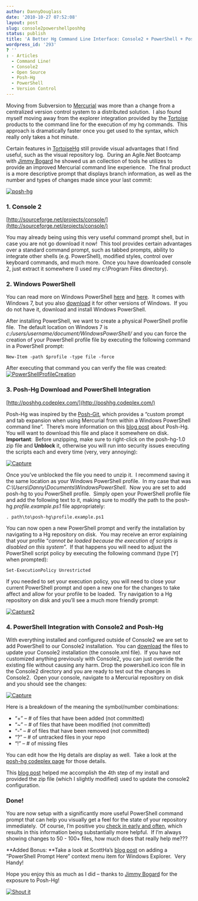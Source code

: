 ```yaml
---
author: DannyDouglass
date: '2010-10-27 07:52:08'
layout: post
slug: console2powershellposhhg
status: publish
title: 'A Better Hg Command Line Interface: Console2 + PowerShell + Posh-Hg'
wordpress_id: '293'
? ''
: - Articles
  - Command Line!
  - Console2
  - Open Source
  - Posh-Hg
  - PowerShell
  - Version Control
---
```


Moving from Subversion to [Mercurial](http://mercurial.selenic.com/) was more than a change from a centralized version control system to a distributed solution.  I also found myself moving away from the explorer integration provided by the [Tortoise](http://tortoisehg.bitbucket.org/) products to the command line for the execution of my hg commands.  This approach is dramatically faster once you get used to the syntax, which really only takes a hot minute.

Certain features in [TortoiseHg](http://tortoisehg.bitbucket.org/) still provide visual advantages that I find useful, such as the visual repository log.  During an Agile.Net Bootcamp with [Jimmy Bogard](http://www.lostechies.com/blogs/jimmy_bogard/) he showed us an collection of tools he utilizes to provide an improved Mercurial command line experience.  The final product is a more descriptive prompt that displays branch information, as well as the number and types of changes made since your last commit:

[![posh-hg](/images/2010-10-27-console2powershellposhhg/poshhg_thumb.png)](http://dannydouglass.com/images/2010-10-27-console2powershellposhhg/poshhg_thumb.png)

### 1. Console 2

[http://sourceforge.net/projects/console/](http://sourceforge.net/projects/console/)

You may already being using this very useful command prompt shell, but in case you are not go download it now!  This tool provides certain advantages over a standard command prompt, such as tabbed prompts, ability to integrate other shells (e.g. PowerShell), modified styles, control over keyboard commands, and much more.  Once you have downloaded console 2, just extract it somewhere (I used my c:\Program Files directory).

### 2. Windows PowerShell

You can read more on Windows PowerShell [here](http://technet.microsoft.com/en-us/scriptcenter/powershell.aspx) and [here](http://technet.microsoft.com/en-us/library/ee692944.aspx).  It comes with Windows 7, but you also [download](http://www.microsoft.com/windowsserver2003/technologies/management/powershell/download.mspx) it for other versions of Windows.  If you do not have it, download and install Windows PowerShell.

After installing PowerShell, we want to create a physical PowerShell profile file.  The default location on Windows 7 is _c:/users/username/document/WindowsPowerShell/_ and you can force the creation of your PowerShell profile file by executing the following command in a PowerShell prompt:
    
    New-Item -path $profile -type file -force

After executing that command you can verify the file was created:  
[![PowerShellProfileCreation](/images/2010-10-27-console2powershellposhhg/PowerShellProfileCreation_thumb.png)](http://dannydouglass.com/images/2010-10-27-console2powershellposhhg/PowerShellProfileCreation_thumb.png)

### 3. Posh-Hg Download and PowerShell Integration

[http://poshhg.codeplex.com/](http://poshhg.codeplex.com/)
  
Posh-Hg was inspired by the [Posh-Git](http://github.com/dahlbyk/posh-git), which provides a “custom prompt and tab expansion when using Mercurial from within a Windows PowerShell command line”.  There’s more information on this [blog post](http://www.jeremyskinner.co.uk/2010/04/21/using-mercurial-with-windows-powershell/) about Posh-Hg.  You will want to download this file and place it somewhere on disk.  **Important**:  Before unzipping, make sure to right-click on the posh-hg-1.0 zip file and **Unblock** it, otherwise you will run into security issues executing the scripts each and every time (very, very annoying):  

[![Capture](/images/2010-10-27-console2powershellposhhg/Capture_thumb.png)](http://dannydouglass.com/images/2010-10-27-console2powershellposhhg/Capture_thumb.png)

Once you’ve unblocked the file you need to unzip it.  I recommend saving it the same location as your Windows PowerShell profile.  In my case that was _C:\Users\Danny\Documents\WindowsPowerShell_.  Now you are set to add posh-hg to you PowerShell profile.  Simply open your PowerShell profile file and add the following text to it, making sure to modify the path to the posh-hg _profile.example.ps1_ file appropriately:

    . path\to\posh-hg\profile.example.ps1

You can now open a new PowerShell prompt and verify the installation by navigating to a Hg repository on disk.  You may receive an error explaining that your profile “_cannot be loaded because the execution of scripts is disabled on this system_”.  If that happens you will need to adjust the PowerShell script policy by executing the following command (type [Y] when prompted):

    Set-ExecutionPolicy Unrestricted

If you needed to set your execution policy, you will need to close your current PowerShell prompt and open a new one for the changes to take affect and allow for your profile to be loaded.  Try navigation to a Hg repository on disk and you’ll see a much more friendly prompt:

[![Capture2](/images/2010-10-27-console2powershellposhhg/Capture2_thumb.png)](http://dannydouglass.com/images/2010-10-27-console2powershellposhhg/Capture2_thumb.png)

### 4. PowerShell Integration with Console2 and Posh-Hg

With everything installed and configured outside of Console2 we are set to add PowerShell to our Console2 installation.  You can [download](http://DannyDouglass.com/wp-content/uploads/2010/10/console2-powershell-poshhg.zip) the files to update your Console2 installation (the console.xml file).  If you have not customized anything previously with Console2, you can just override the existing file without causing any harm. Drop the powershell.ico icon file in the Console2 directory and you are ready to test out the changes in Console2.  Open your console, navigate to a Mercurial repository on disk and you should see the changes:

[![Capture](/images/2010-10-27-console2powershellposhhg/Capture_thumb1.png)](http://dannydouglass.com/images/2010-10-27-console2powershellposhhg/Capture_thumb1.png)

Here is a breakdown of the meaning the symbol/number combinations:
  
  * “+<number>” – # of files that have been added (not committed) 
  * “~<number>” – # of files that have been modified (not committed) 
  * “-<number>” – # of files that have been removed (not committed) 
  * “?<number>” – # of untracked files in your repo 
  * “!<number>” – # of missing files 
  
You can edit how the Hg details are display as well.  Take a look at the [posh-hg codeplex page](http://poshhg.codeplex.com/) for those details.

This [blog post](http://www.vcritical.com/2009/02/better-console-for-powershell-and-vitk/) helped me accomplish the 4th step of my install and provided the zip file (which I slightly modified) used to update the console2 configuration.

### Done!

You are now setup with a significantly more useful PowerShell command prompt that can help you visually get a feel for the state of your repository immediately.  Of course, I’m positive you [check in early and often](http://www.codinghorror.com/blog/2008/08/check-in-early-check-in-often.html), which results in this information being substantially more helpful.  If I’m always showing changes to 50 - 100+ files, how much does that really help me???

**Added Bonus: **Take a look at ScottHa’s [blog post](http://www.hanselman.com/blog/IntroducingPowerShellPromptHere.aspx) on adding a “PowerShell Prompt Here” context menu item for Windows Explorer.  Very Handy!

Hope you enjoy this as much as I did – thanks to [Jimmy Bogard](www.lostechies.com/blogs/jimmy_bogard/) for the exposure to Posh-Hg!  

[![Shout it](http://dotnetshoutout.com/image.axd?url=http%3A%2F%2Fdannydouglass.com%2F2010%2F10%2Fconsole2powershellposhhg%2F)](http://dotnetshoutout.com/A-Better-Hg-Command-Line-Interface-Console2-PowerShell-Posh-Hg-DannyDouglasscom)